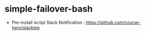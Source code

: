# simple-failover-bash

* Pre-install script
Slack Notification : https://github.com/course-hero/slacktee
